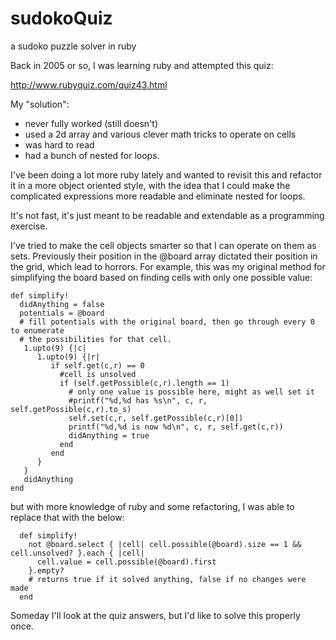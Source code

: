 sudokoQuiz
==========

a sudoko puzzle solver in ruby

Back in 2005 or so, I was learning ruby and attempted this quiz:

http://www.rubyquiz.com/quiz43.html

My "solution":

* never fully worked (still doesn't)
* used a 2d array and various clever math tricks to operate on cells
* was hard to read
* had a bunch of nested for loops.

I've been doing a lot more ruby lately and wanted to revisit this and refactor it in a more object oriented style, with the idea that I could make the complicated expressions more readable and eliminate nested for loops.

It's not fast, it's just meant to be readable and extendable as a programming exercise.

I've tried to make the cell objects smarter so that I can operate on them as sets. Previously their position
in the @board array dictated their position in the grid, which lead to horrors.  For example, this was my
original method for simplifying the board based on finding cells with only one possible value:

    def simplify!
      didAnything = false
      potentials = @board
      # fill potentials with the original board, then go through every 0 to enumerate
      # the possibilities for that cell.
       1.upto(9) {|c|
          1.upto(9) {|r|
             if self.get(c,r) == 0
               #cell is unsolved
               if (self.getPossible(c,r).length == 1)
                 # only one value is possible here, might as well set it
                 #printf("%d,%d has %s\n", c, r, self.getPossible(c,r).to_s)
                 self.set(c,r, self.getPossible(c,r)[0])
                 printf("%d,%d is now %d\n", c, r, self.get(c,r))
                 didAnything = true
               end
             end
          }
       }
       didAnything
    end

but with more knowledge of ruby and some refactoring, I was able to replace that with the below:

      def simplify!
        not @board.select { |cell| cell.possible(@board).size == 1 && cell.unsolved? }.each { |cell|
          cell.value = cell.possible(@board).first
        }.empty?
        # returns true if it solved anything, false if no changes were made
      end

Someday I'll look at the quiz answers, but I'd like to solve this properly once.


